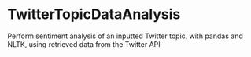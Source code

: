 # TwitterTopicDataAnalysis
Perform sentiment analysis of an inputted Twitter topic, with pandas and NLTK, using retrieved data from the Twitter API 

